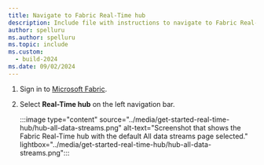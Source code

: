 ```yaml
---
title: Navigate to Fabric Real-Time hub
description: Include file with instructions to navigate to Fabric Real-Time hub.
author: spelluru
ms.author: spelluru
ms.topic: include
ms.custom:
  - build-2024
ms.date: 09/02/2024
---
```


1. Sign in to [Microsoft Fabric](https://fabric.microsoft.com/).
1. Select **Real-Time hub** on the left navigation bar.

    :::image type="content" source="../media/get-started-real-time-hub/hub-all-data-streams.png" alt-text="Screenshot that shows the Fabric Real-Time hub with the default All data streams page selected." lightbox="../media/get-started-real-time-hub/hub-all-data-streams.png":::
